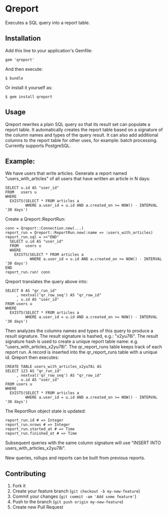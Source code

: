 # Qreport

Executes a SQL query into a report table.

## Installation

Add this line to your application's Gemfile:

    gem 'qreport'

And then execute:

    $ bundle

Or install it yourself as:

    $ gem install qreport

## Usage

Qreport rewrites a plain SQL query so that its result set can populate a report table.
It automatically creates the report table based on a signature of the column names and types of the query result.
It can also add additional columns to the report table for other uses, for example: batch processing.
Currently supports PostgreSQL.

## Example:

We have users that write articles.
Generate a report named "users_with_articles" of all users that have written an article in N days:

    SELECT u.id AS "user_id"
    FROM   users u
    WHERE 
      EXISTS(SELECT * FROM articles a 
             WHERE a.user_id = u.id AND a.created_on >= NOW() - INTERVAL '30 days')

Create a Qreport::ReportRun:

    conn = Qreport::Connection.new(...)
    report_run = Qreport::ReportRun.new(:name => :users_with_articles)
    report_run.sql = <<"END"
      SELECT u.id AS "user_id"
      FROM   users u
      WHERE
        EXISTS(SELECT * FROM articles a
               WHERE a.user_id = u.id AND a.created_on >= NOW() - INTERVAL '30 days')
    END
    report_run.run! conn

Qreport translates the query above into:

    SELECT 0 AS "qr_run_id"
         , nextval('qr_row_seq') AS "qr_row_id"
         , u.id AS "user_id"
    FROM users u
    WHERE 
      EXISTS(SELECT * FROM articles a
             WHERE a.user_id = u.id AND a.created_on >= NOW() - INTERVAL '30 days')

Then analyzes the columns names and types of this query to produce a result signature.
The result signature is hashed, e.g.: "x2yu78i".
The result signature hash is used to create a unique report table name: e.g. "users_with_articles_x2yu78i".
The qr_report_runs table keeps track of each report run.
A record is inserted into the qr_report_runs table with a unique id.
Qreport then executes:

    CREATE TABLE users_with_articles_x2yu78i AS
    SELECT 123 AS "qr_run_id"
         , nextval('qr_row_seq') AS "qr_row_id"
         , u.id AS "user_id"
    FROM users u
    WHERE 
      EXISTS(SELECT * FROM articles a
             WHERE a.user_id = u.id AND a.created_on >= NOW() - INTERVAL '30 days')

The ReportRun object state is updated:

    report_run.id # => Integer
    report_run.nrows # => Integer
    report_run.started_at # => Time
    report_run.finished_at # => Time

Subsequent queries with the same column signature will use "INSERT INTO users_with_articles_x2yu78i".

New queries, rollups and reports can be built from previous reports.

## Contributing

1. Fork it
2. Create your feature branch (`git checkout -b my-new-feature`)
3. Commit your changes (`git commit -am 'Add some feature'`)
4. Push to the branch (`git push origin my-new-feature`)
5. Create new Pull Request
